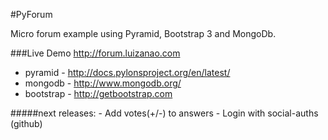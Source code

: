 #PyForum

Micro forum example using Pyramid, Bootstrap 3 and MongoDb.

###Live Demo <http://forum.luizanao.com>

 - pyramid - http://docs.pylonsproject.org/en/latest/
 - mongodb - http://www.mongodb.org/
 - bootstrap - http://getbootstrap.com


 #####next releases:
 	- Add votes(+/-) to answers
 	- Login with social-auths (github) 